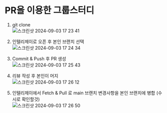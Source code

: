 # PR을 이용한 그룹스터디

1. git clone <br>
![스크린샷 2024-09-03 17 23 41](https://github.com/user-attachments/assets/a446929d-1f01-4f5c-af65-b3c5ee4a98f5)

2. 인텔리제이로 오픈 후 본인 브랜치 선택 <br>
![스크린샷 2024-09-03 17 24 34](https://github.com/user-attachments/assets/d4fbae2d-5331-4630-8034-ab6b6ed5752b)

3. Commit & Push 후 PR 생성 <br>
![스크린샷 2024-09-03 17 25 43](https://github.com/user-attachments/assets/ac0c8879-ec9f-41a7-aee4-bbbed1fc348a)

4. 리뷰 작성 후 본인이 머지 <br>
![스크린샷 2024-09-03 17 26 12](https://github.com/user-attachments/assets/3dd1a24d-14e3-4cc9-a088-243b523f6687)

5. 인텔리제이에서 Fetch & Pull 로 main 브랜치 변경사항을 본인 브랜치에 병합 (수시로 확인할것) <br>
![스크린샷 2024-09-03 17 26 50](https://github.com/user-attachments/assets/a829b11b-8bdc-47a6-af6e-109697896573)
